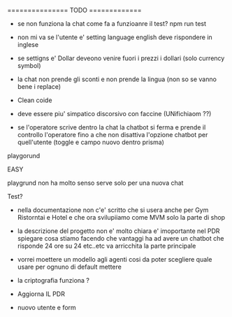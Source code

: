 =============== TODO =============

- se non funziona la chat come fa a funzioanre il test? npm run test
- non mi va se l'utente e' setting language english deve rispondere in inglese
- se settigns e' Dollar deveono venire fuori i prezzi i dollari (solo currency symbol)

- la chat non prende gli sconti e non prende la lingua (non so se vanno bene i replace)



- Clean coide

- deve essere piu' simpatico discorsivo con faccine (UNifichiaom ??)

- se l'operatore scrive dentro la chat la chatbot si ferma e prende il controllo l'operatore fino a che non disattiva l'opzione chatbot per quell'utente
(toggle e campo nuovo dentro prisma)


playgorund

EASY 


playgrund non ha molto senso serve solo per una nuova chat 


Test?

- nella documentazione non c'e' scritto che si usera anche per Gym Ristorntai  e Hotel e che ora svilupiiamo come MVM solo la parte di shop

- la descrizione del progetto non e' molto chiara e' imoportante nel PDR   spiegare cosa stiamo facendo che vantaggi ha ad avere un chatbot che risponde 24 ore su 24 etc..etc va arricchita la parte principale


- vorrei moettere un modello agli agenti cosi da poter scegliere quale usare per ognuno di default mettere 

- la criptografia funziona ?

- Aggiorna IL PDR

- nuovo utente e form



